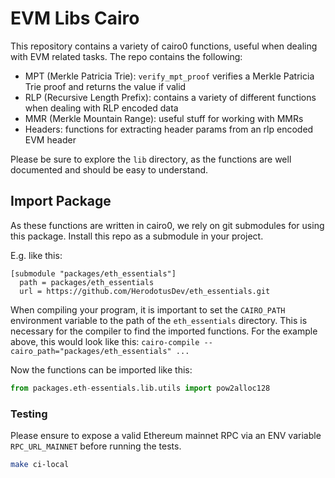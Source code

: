 # EVM Libs Cairo

This repository contains a variety of cairo0 functions, useful when dealing with EVM related tasks. The repo contains the following:

- MPT (Merkle Patricia Trie): `verify_mpt_proof` verifies a Merkle Patricia Trie proof and returns the value if valid
- RLP (Recursive Length Prefix): contains a variety of different functions when dealing with RLP encoded data
- MMR (Merkle Mountain Range): useful stuff for working with MMRs
- Headers: functions for extracting header params from an rlp encoded EVM header

Please be sure to explore the `lib` directory, as the functions are well documented and should be easy to understand.

## Import Package

As these functions are written in cairo0, we rely on git submodules for using this package. Install this repo as a submodule in your project. 

E.g. like this:
```gitmodules
[submodule "packages/eth_essentials"]
  path = packages/eth_essentials
  url = https://github.com/HerodotusDev/eth_essentials.git
```

When compiling your program, it is important to set the `CAIRO_PATH` environment variable to the path of the `eth_essentials` directory. This is necessary for the compiler to find the imported functions. For the example above, this would look like this: `cairo-compile --cairo_path="packages/eth_essentials" ...`

Now the functions can be imported like this:

```python
from packages.eth-essentials.lib.utils import pow2alloc128
```

### Testing

Please ensure to expose a valid Ethereum mainnet RPC via an ENV variable `RPC_URL_MAINNET` before running the tests.

```bash
make ci-local
```
